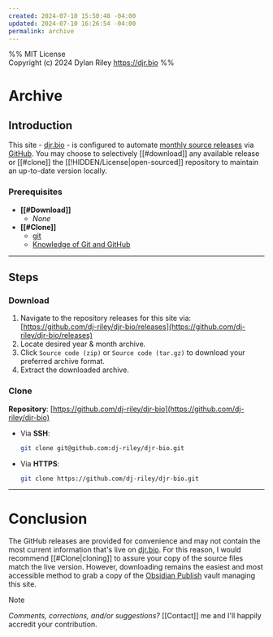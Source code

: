 ```yaml
---
created: 2024-07-10 15:50:48 -04:00
updated: 2024-07-10 16:26:54 -04:00
permalink: archive
---
```


%% MIT License<br>Copyright (c) 2024 Dylan Riley <https://djr.bio> %%

# Archive

## Introduction

This site - [djr.bio](https://djr.bio) - is configured to automate [monthly source releases](https://github.com/dj-riley/djr-bio/blob/main/.github/workflows/monthly-release.yml) via [GitHub](https://github.com/dj-riley/djr-bio). You may choose to selectively [[#download]] any available release or [[#clone]] the [[!HIDDEN/License|open-sourced]] repository to maintain an up-to-date version locally.

### Prerequisites

- **[[#Download]]**
	- *None*
- **[[#Clone]]**
	- [git](https://git-scm.com/downloads)
	- [Knowledge of Git and GitHub](https://docs.github.com/en/get-started/start-your-journey/about-github-and-git)

---

## Steps

### Download

1. Navigate to the repository releases for this site via: [https://github.com/dj-riley/djr-bio/releases](https://github.com/dj-riley/djr-bio/releases)
2. Locate desired year & month archive.
3. Click `Source code (zip)` or `Source code (tar.gz)` to download your preferred archive format.
4. Extract the downloaded archive.

### Clone

**Repository**: [https://github.com/dj-riley/djr-bio](https://github.com/dj-riley/djr-bio)

- Via **SSH**:

	```sh
	git clone git@github.com:dj-riley/djr-bio.git
	```

- Via **HTTPS**:

	```sh
	git clone https://github.com/dj-riley/djr-bio.git
	```

---

# Conclusion

The GitHub releases are provided for convenience and may not contain the most current information that's live on [djr.bio](https://djr.bio). For this reason, I would recommend [[#Clone|cloning]] to assure your copy of the source files match the live version. However, downloading remains the easiest and most accessible method to grab a copy of the [Obsidian Publish](https://obsidian.md/publish) vault managing this site.

> [!note]
> *Comments, corrections, and/or suggestions?* [[Contact]] me and I'll happily accredit your contribution.
